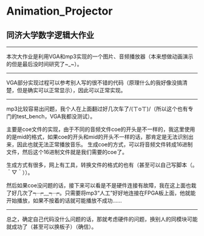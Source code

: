 # Animation_Projector
## 同济大学数字逻辑大作业
***
本次大作业是利用VGA和mp3实现的一个图片、音频播放器（本来想做动画演示的但是最后没时间研究了~_~）。
***
VGA部分实现过程可以参考别人写的很不错的代码（原理什么的我好像没搞清楚，但是确实可以正常显示），因此可以正常实现。
***
mp3比较容易出问题，我个人在上面翻过好几次车了/(ㄒoㄒ)/（所以这个也有专门的test_bench，VGA我都没测试）。

主要是coe文件的实现，由于不同的音频文件coe的开头是不一样的，我这里使用的是mid的格式，如果coe的开头和mid的开头不一样的话，那肯定是无法识别出来，因此也就无法正常播放音乐。
生成coe的方式，可以将音频文件转成16进制文件，然后这个16进制文件就是我们需要的coe了。

生成方式有很多，网上有工具，转换文件的格式的也有（甚至可以自己写脚本（。＾▽＾））。

然后如果coe没问题的话，接下来可以看是不是硬件连接有故障，我在这上面也栽了好几次了┭┮﹏┭┮。只需要将mp3“人工”好好地连接在FPGA板上面，他就能开始播放，如果不按着的话就可能播放不成功......
***
总之，确定自己代码没什么问题的话，那就考虑硬件的问题，换别人的同模块可能就成功了（甚至可以换板子）（确信）。

